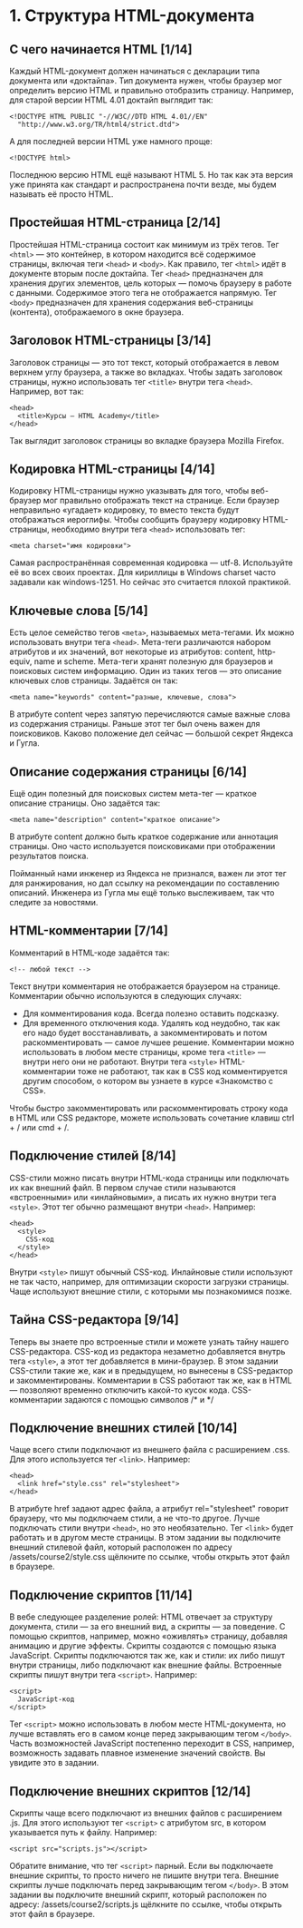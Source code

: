 # 1. Структура HTML-документа

## С чего начинается HTML [1/14]

Каждый HTML-документ должен начинаться с декларации типа документа или «доктайпа». Тип документа нужен, чтобы браузер мог определить версию HTML и правильно отобразить страницу.
Например, для старой версии HTML 4.01 доктайп выглядит так:
```
<!DOCTYPE HTML PUBLIC "-//W3C//DTD HTML 4.01//EN"
  "http://www.w3.org/TR/html4/strict.dtd">
```

А для последней версии HTML уже намного проще:
```
<!DOCTYPE html>
```

Последнюю версию HTML ещё называют HTML 5. Но так как эта версия уже принята как стандарт и распространена почти везде, мы будем называть её просто HTML.

## Простейшая HTML-страница [2/14]

Простейшая HTML-страница состоит как минимум из трёх тегов.
Тег `<html>` — это контейнер, в котором находится всё содержимое страницы, включая теги `<head>` и `<body>`. Как правило, тег `<html>` идёт в документе вторым после доктайпа.
Тег `<head>` предназначен для хранения других элементов, цель которых — помочь браузеру в работе с данными. Содержимое этого тега не отображается напрямую.
Тег `<body>` предназначен для хранения содержания веб-страницы (контента), отображаемого в окне браузера.

## Заголовок HTML-страницы [3/14]

Заголовок страницы — это тот текст, который отображается в левом верхнем углу браузера, а также во вкладках.
Чтобы задать заголовок страницы, нужно использовать тег `<title>` внутри тега `<head>`. Например, вот так:
```
<head>
  <title>Курсы — HTML Academy</title>
</head>
```

Так выглядит заголовок страницы во вкладке браузера Mozilla Firefox.

[](images\1.png)

## Кодировка HTML-страницы [4/14]

Кодировку HTML-страницы нужно указывать для того, чтобы веб-браузер мог правильно отображать текст на странице. Если браузер неправильно «угадает» кодировку, то вместо текста будут отображаться иероглифы.
Чтобы сообщить браузеру кодировку HTML-страницы, необходимо внутри тега `<head>` использовать тег:
```
<meta charset="имя кодировки">
```

Самая распространённая современная кодировка — utf-8. Используйте её во всех своих проектах.
Для кириллицы в Windows charset часто задавали как windows-1251. Но сейчас это считается плохой практикой.

## Ключевые слова [5/14]

Есть целое семейство тегов `<meta>`, называемых мета-тегами. Их можно использовать внутри тега `<head>`.
Мета-теги различаются набором атрибутов и их значений, вот некоторые из атрибутов: content, http-equiv, name и scheme.
Мета-теги хранят полезную для браузеров и поисковых систем информацию. Один из таких тегов — это описание ключевых слов страницы. Задаётся он так:
```
<meta name="keywords" content="разные, ключевые, слова">
```

В атрибуте content через запятую перечисляются самые важные слова из содержания страницы. Раньше этот тег был очень важен для поисковиков. Каково положение дел сейчас — большой секрет Яндекса и Гугла.

## Описание содержания страницы [6/14]

Ещё один полезный для поисковых систем мета-тег — краткое описание страницы. Оно задаётся так:
```
<meta name="description" content="краткое описание">
```

В атрибуте content должно быть краткое содержание или аннотация страницы. Оно часто используется поисковиками при отображении результатов поиска.

[](images\2.png)

Пойманный нами инженер из Яндекса не признался, важен ли этот тег для ранжирования, но дал ссылку на рекомендации по составлению описаний. Инженера из Гугла мы ещё только выслеживаем, так что следите за новостями.

## HTML-комментарии [7/14]

Комментарий в HTML-коде задаётся так:
```
<!-- любой текст -->
```

Текст внутри комментария не отображается браузером на странице. Комментарии обычно используются в следующих случаях:
- Для комментирования кода. Всегда полезно оставить подсказку.
- Для временного отключения кода. Удалять код неудобно, так как его надо будет восстанавливать, а закомментировать и потом раскомментировать — самое лучшее решение.
Комментарии можно использовать в любом месте страницы, кроме тега `<title>` — внутри него они не работают. Внутри тега `<style>` HTML-комментарии тоже не работают, так как в CSS код комментируется другим способом, о котором вы узнаете в курсе «Знакомство с CSS».

Чтобы быстро закомментировать или раскомментировать строку кода в HTML или CSS редакторе, можете использовать сочетание клавиш ctrl + / или cmd + /.

## Подключение стилей [8/14]

CSS-стили можно писать внутри HTML-кода страницы или подключать их как внешний файл.
В первом случае стили называются «встроенными» или «инлайновыми», а писать их нужно внутри тега `<style>`. Этот тег обычно размещают внутри `<head>`. Например:
```
<head>
  <style>
    CSS-код
  </style>
</head>
```

Внутри `<style>` пишут обычный CSS-код.
Инлайновые стили используют не так часто, например, для оптимизации скорости загрузки страницы. Чаще используют внешние стили, c которыми мы познакомимся позже.

## Тайна CSS-редактора [9/14]

Теперь вы знаете про встроенные стили и можете узнать тайну нашего CSS-редактора.
CSS-код из редактора незаметно добавляется внутрь тега `<style>`, а этот тег добавляется в мини-браузер.
В этом задании CSS-стили такие же, как и в предыдущем, но вынесены в CSS-редактор и закомментированы. Комментарии в CSS работают так же, как в HTML — позволяют временно отключить какой-то кусок кода.
CSS-комментарии задаются с помощью символов /* и */

## Подключение внешних стилей [10/14]

Чаще всего стили подключают из внешнего файла с расширением .css. Для этого используется тег `<link>`. Например:
```
<head>
  <link href="style.css" rel="stylesheet">
</head>
```

В атрибуте href задают адрес файла, а атрибут rel="stylesheet" говорит браузеру, что мы подключаем стили, а не что-то другое.
Лучше подключать стили внутри `<head>`, но это необязательно. Тег `<link>` будет работать и в другом месте страницы.
В этом задании вы подключите внешний стилевой файл, который расположен по адресу /assets/course2/style.css щёлкните по ссылке, чтобы открыть этот файл в браузере.

## Подключение скриптов [11/14]

В вебе следующее разделение ролей: HTML отвечает за структуру документа, стили — за его внешний вид, а скрипты — за поведение. С помощью скриптов, например, можно «оживлять» страницу, добавляя анимацию и другие эффекты. Скрипты создаются с помощью языка JavaScript.
Скрипты подключаются так же, как и стили: их либо пишут внутри страницы, либо подключают как внешние файлы.
Встроенные скрипты пишут внутри тега `<script>`. Например:
```
<script>
  JavaScript-код
</script>
```

Тег `<script>` можно использовать в любом месте HTML-документа, но лучше вставлять его в самом конце перед закрывающим тегом `</body>`.
Часть возможностей JavaScript постепенно переходит в CSS, например, возможность задавать плавное изменение значений свойств. Вы увидите это в задании.

## Подключение внешних скриптов [12/14]

Скрипты чаще всего подключают из внешних файлов с расширением .js. Для этого используют тег `<script>` с атрибутом src, в котором указывается путь к файлу. Например:
```
<script src="scripts.js"></script>
```

Обратите внимание, что тег `<script>` парный. Если вы подключаете внешние скрипты, то просто ничего не пишите внутри тега.
Внешние скрипты лучше подключать перед закрывающим тегом `</body>`.
В этом задании вы подключите внешний скрипт, который расположен по адресу: /assets/course2/scripts.js щёлкните по ссылке, чтобы открыть этот файл в браузере.